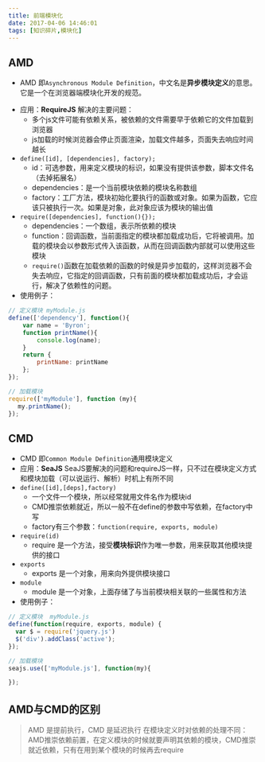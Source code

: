```yaml
---
title: 前端模块化
date: 2017-04-06 14:46:01
tags: [知识碎片,模块化]
---
```

## AMD

* AMD 即`Asynchronous Module Definition`，中文名是**异步模块定义**的意思。它是一个在浏览器端模块化开发的规范。

<!--more-->

* 应用：**RequireJS**
  解决的主要问题：
	* 多个js文件可能有依赖关系，被依赖的文件需要早于依赖它的文件加载到浏览器
	* js加载的时候浏览器会停止页面渲染，加载文件越多，页面失去响应时间越长
* `define([id], [dependencies], factory);`
	* id：可选参数，用来定义模块的标识，如果没有提供该参数，脚本文件名（去掉拓展名）
	* dependencies：是一个当前模块依赖的模块名称数组
	* factory：工厂方法，模块初始化要执行的函数或对象。如果为函数，它应该只被执行一次。如果是对象，此对象应该为模块的输出值
* `require([dependencies], function(){});`
	* dependencies：一个数组，表示所依赖的模块
	* function：回调函数，当前面指定的模块都加载成功后，它将被调用。加载的模块会以参数形式传入该函数，从而在回调函数内部就可以使用这些模块
	* `require()`函数在加载依赖的函数的时候是异步加载的，这样浏览器不会失去响应，它指定的回调函数，只有前面的模块都加载成功后，才会运行，解决了依赖性的问题。
* 使用例子：
```javascript
// 定义模块 myModule.js
define(['dependency'], function(){
    var name = 'Byron';
    function printName(){
        console.log(name);
    }
    return {
        printName: printName
    };
});

// 加载模块
require(['myModule'], function (my){
　 my.printName();
});
```

## CMD

* CMD 即`Common Module Definition`通用模块定义
* 应用：**SeaJS**
  SeaJS要解决的问题和requireJS一样，只不过在模块定义方式和模块加载（可以说运行、解析）时机上有所不同
* `define([id],[deps],factory)`
	* 一个文件一个模块，所以经常就用文件名作为模块id
	* CMD推崇依赖就近，所以一般不在define的参数中写依赖，在factory中写
	* factory有三个参数：`function(require, exports, module)`
* `require(id)`
	* require 是一个方法，接受**模块标识**作为唯一参数，用来获取其他模块提供的接口
* `exports`
	* exports 是一个对象，用来向外提供模块接口
* `module`
	* module 是一个对象，上面存储了与当前模块相关联的一些属性和方法
* 使用例子：
```javascript
// 定义模块  myModule.js
define(function(require, exports, module) {
  var $ = require('jquery.js')
  $('div').addClass('active');
});

// 加载模块
seajs.use(['myModule.js'], function(my){

});
```

## AMD与CMD的区别

> AMD 是提前执行，CMD 是延迟执行
> 在模块定义时对依赖的处理不同：AMD推崇依赖前置，在定义模块的时候就要声明其依赖的模块，CMD推崇就近依赖，只有在用到某个模块的时候再去require